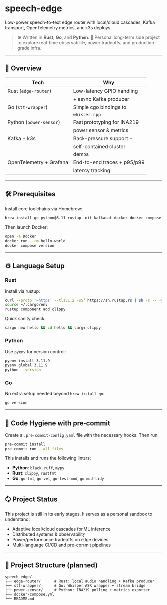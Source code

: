 # speech-edge

Low-power speech-to-text edge router with local/cloud cascades,
 Kafka transport, OpenTelemetry metrics, and k3s deploys.

> ⚙️ Written in **Rust**, **Go**, and **Python**.
> 🎯 Personal long-term side project to explore real-time observability,
power tradeoffs, and production-grade infra.

---

## 🧠 Overview

| Tech                    | Why                         |
| ----------------------- | --------------------------- |
| Rust (`edge-router`)    | Low-latency GPIO handling   |
                          |   + async Kafka producer    |
| Go (`stt-wrapper`)      | Simple cgo bindings to      |
                          |   `whisper.cpp`             |
| Python (`power-sensor`) | Fast prototyping for INA219 |
                          |  power sensor & metrics     |
| Kafka + k3s             | Back-pressure support +     |
                          |  self-contained cluster     |
                          |    demos                    |
| OpenTelemetry + Grafana | End-to-end traces + p95/p99 |
                          |  latency tracking           |

---

## 🛠 Prerequisites

Install core toolchains via Homebrew:

```bash
brew install go python@3.11 rustup-init kafkacat docker docker-compose
```

Then launch Docker:

```bash
open -a Docker
docker run --rm hello-world
docker compose version
```

---

## ⚙️ Language Setup

### Rust

Install via rustup:

```bash
curl --proto '=https' --tlsv1.2 -sSf https://sh.rustup.rs | sh -s -- -y
source ~/.cargo/env
rustup component add clippy
```

Quick sanity check:

```bash
cargo new hello && cd hello && cargo clippy
```

### Python

Use `pyenv` for version control:

```bash
pyenv install 3.11.9
pyenv global 3.11.9
python --version
```

### Go

No extra setup needed beyond `brew install go`:

```bash
go version
```

---

## 🧹 Code Hygiene with pre-commit

Create a `.pre-commit-config.yaml` file with the necessary hooks.
Then run:

```bash
pre-commit install
pre-commit run --all-files
```

This installs and runs the following linters:

* **Python**: `black`, `ruff`, `mypy`
* **Rust**: `clippy`, `rustfmt`
* **Go**: `go-fmt`, `go-vet`, `go-test-mod`, `go-mod-tidy`

---

## 🗘️ Project Status

This project is still in its early stages. It serves as a personal sandbox to understand:

* Adaptive local/cloud cascades for ML inference
* Distributed systems & observability
* Power/performance tradeoffs on edge devices
* Multi-language CI/CD and pre-commit pipelines

---

## 📁 Project Structure (planned)

```text
speech-edge/
├── edge-router/      # Rust: local audio handling + Kafka producer
├── stt-wrapper/      # Go: Whisper ASR wrapper + stream bridge
├── power-sensor/     # Python: INA219 polling + metrics exporter
├── docker-compose.yml
└── README.md
```
